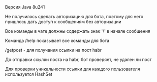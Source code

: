 Версия Java 8u241

Не получилось сделать авторизацию для бота, поэтому для него пришлось дать доступ к сообщениям без авторизации

Все команды в чате должны содержать знак '/' в начале сообщения

Команда /help показывает все команды для бота

/getpost - для получания ссылки на пост habr

До отправки ссылки поста на habr, бот проверяет, не удален ли пост

Для проверки уникальности ссылки для каждого пользователя используется HashSet